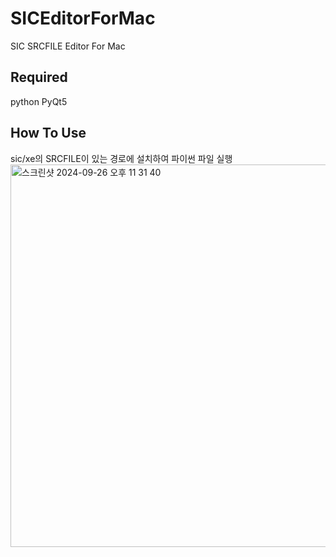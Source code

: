 # SICEditorForMac
SIC SRCFILE Editor For Mac

## Required
python
PyQt5

## How To Use
sic/xe의 SRCFILE이 있는 경로에 설치하여 파이썬 파일 실행
<img width="612" alt="스크린샷 2024-09-26 오후 11 31 40" src="https://github.com/user-attachments/assets/84ae934d-fe63-43c9-87df-435272d813c7">

